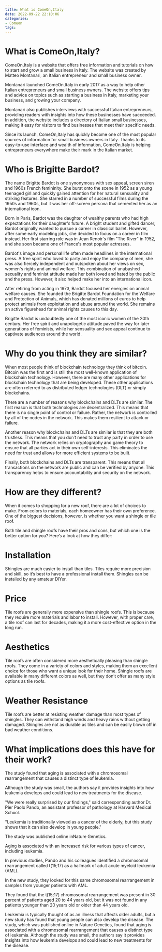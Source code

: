 ```yaml
---
title: What is ComeOn,Italy 
date: 2022-09-22 22:10:06
categories:
- Comeon
tags:
---
```



#  What is ComeOn,Italy? 

ComeOn,Italy is a website that offers free information and tutorials on how to start and grow a small business in Italy. The website was created by Matteo Montanari, an Italian entrepreneur and small business owner.

Montanari launched ComeOn,Italy in early 2017 as a way to help other Italian entrepreneurs and small business owners. The website offers tips and advice on topics such as starting a business in Italy, marketing your business, and growing your company.

Montanari also publishes interviews with successful Italian entrepreneurs, providing readers with insights into how these businesses have succeeded. In addition, the website includes a directory of Italian small businesses, making it easy for visitors to find businesses that meet their specific needs.

Since its launch, ComeOn,Italy has quickly become one of the most popular sources of information for small business owners in Italy. Thanks to its easy-to-use interface and wealth of information, ComeOn,Italy is helping entrepreneurs everywhere make their mark in the Italian market.

#  Who is Brigitte Bardot? 

The name Brigitte Bardot is one synonymous with sex appeal, screen siren and 1960s French femininity. She burst onto the scene in 1952 as a young teenaged girl and quickly gained attention for her natural sensuality and striking features. She starred in a number of successful films during the 1950s and 1960s, but it was her off-screen persona that cemented her as an international icon.

Born in Paris, Bardot was the daughter of wealthy parents who had high expectations for their daughter's future. A bright student and gifted dancer, Bardot originally wanted to pursue a career in classical ballet. However, after some early modeling jobs, she decided to focus on a career in film instead. Her first starring role was in Jean Renoir's film "The River" in 1952, and she soon became one of France's most popular actresses. 

Bardot's image and personal life often made headlines in the international press. A free spirit who loved to party and enjoy the company of men, she was also fiercely independent and outspoken about her views on sex, women's rights and animal welfare. This combination of unabashed sexuality and feminist attitude made her both loved and hated by the public and the press. However, it also helped make her into an international icon. 

After retiring from acting in 1973, Bardot focused her energies on animal welfare causes. She founded the Brigitte Bardot Foundation for the Welfare and Protection of Animals, which has donated millions of euros to help protect animals from exploitation and abuse around the world. She remains an active figurehead for animal rights causes to this day.

Brigitte Bardot is undoubtedly one of the most iconic women of the 20th century. Her free spirit and unapologetic attitude paved the way for later generations of feminists, while her sensuality and sex appeal continue to captivate audiences around the world.

#  Why do you think they are similar? 

When most people think of blockchain technology they think of bitcoin. Bitcoin was the first and is still the most well-known application of blockchain technology. However, there are many other applications for blockchain technology that are being developed. These other applications are often referred to as distributed ledger technologies (DLT) or simply blockchains.

There are a number of reasons why blockchains and DLTs are similar. The first reason is that both technologies are decentralized. This means that there is no single point of control or failure. Rather, the network is controlled by all of the nodes in the network. This makes them resilient to attack or failure.

Another reason why blockchains and DLTs are similar is that they are both trustless. This means that you don’t need to trust any party in order to use the network. The network relies on cryptography and game theory to ensure that all parties act in their own self-interests. This eliminates the need for trust and allows for more efficient systems to be built.

Finally, both blockchains and DLTs are transparent. This means that all transactions on the network are public and can be verified by anyone. This transparency helps to ensure accountability and security on the network.

#  How are they different? 

When it comes to shopping for a new roof, there are a lot of choices to make. From colors to materials, each homeowner has their own preference. One of the biggest decisions, however, is whether you want a shingle or tile roof.

Both tile and shingle roofs have their pros and cons, but which one is the better option for you? Here’s a look at how they differ:

# Installation

Shingles are much easier to install than tiles. Tiles require more precision and skill, so it’s best to have a professional install them. Shingles can be installed by any amateur DIYer.

# Price

Tile roofs are generally more expensive than shingle roofs. This is because they require more materials and labor to install. However, with proper care, a tile roof can last for decades, making it a more cost-effective option in the long run.

# Aesthetics

Tile roofs are often considered more aesthetically pleasing than shingle roofs. They come in a variety of colors and styles, making them an excellent choice for those who want a unique look for their home. Shingle roofs are available in many different colors as well, but they don’t offer as many style options as tile roofs.

# Weather Resistance

Tile roofs are better at resisting weather damage than most types of shingles. They can withstand high winds and heavy rains without getting damaged. Shingles are not as durable as tiles and can be easily blown off in bad weather conditions.

#  What implications does this have for their work?

The study found that aging is associated with a chromosomal rearrangement that causes a distinct type of leukemia.

Although the study was small, the authors say it provides insights into how leukemia develops and could lead to new treatments for the disease.

"We were really surprised by our findings," said corresponding author Dr. Pier Paolo Pando, an assistant professor of pathology at Harvard Medical School.

"Leukemia is traditionally viewed as a cancer of the elderly, but this study shows that it can also develop in young people."

The study was published online inNature Genetics.

Aging is associated with an increased risk for various types of cancer, including leukemia.

In previous studies, Pando and his colleagues identified a chromosomal rearrangement called t(15;17) as a hallmark of adult acute myeloid leukemia (AML).

In the new study, they looked for this same chromosomal rearrangement in samples from younger patients with AML.

They found that the t(15;17) chromosomal rearrangement was present in 30 percent of patients aged 20 to 44 years old, but it was not found in any patients younger than 20 years old or older than 44 years old.


Leukemia is typically thought of as an illness that affects older adults, but a new study has found that young people can also develop the disease. The study, which was published online in Nature Genetics, found that aging is associated with a chromosomal rearrangement that causes a distinct type of leukemia. Although the study was small, the authors say it provides insights into how leukemia develops and could lead to new treatments for the disease.